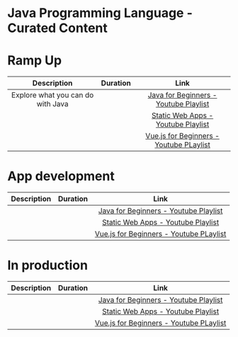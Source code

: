 # Java Programming Language - Curated Content
# Ramp Up
|**Description** |**Duration**|**Link**|
| :----:        |    :----:   |        :----:     |
|  Explore what you can do with Java  |        |  [Java for Beginners - Youtube Playlist](https://www.youtube.com/playlist?list=PLlrxD0HtieHgX3ExVDMlKjdN8LJsks2CM)     |
|    |      |    [Static Web Apps - Youtube Playlist](https://www.youtube.com/playlist?list=PLlrxD0HtieHgMPeBaDQFx9yNuFxx6S1VG)  |
|   |         | [Vue.js for Beginners - Youtube PLaylist](https://www.youtube.com/playlist?list=PLlrxD0HtieHh33qHLWEN9uv43ie17lYqA)    |
# App development
|**Description** |**Duration**|**Link**|
| :----:        |    :----:   |        :----:     |
|    |        |  [Java for Beginners - Youtube Playlist](https://www.youtube.com/playlist?list=PLlrxD0HtieHgX3ExVDMlKjdN8LJsks2CM)     |
|    |      |    [Static Web Apps - Youtube Playlist](https://www.youtube.com/playlist?list=PLlrxD0HtieHgMPeBaDQFx9yNuFxx6S1VG)  |
|   |         | [Vue.js for Beginners - Youtube PLaylist](https://www.youtube.com/playlist?list=PLlrxD0HtieHh33qHLWEN9uv43ie17lYqA)    |
# In production
|**Description** |**Duration**|**Link**|
| :----:        |    :----:   |        :----:     |
|    |        |  [Java for Beginners - Youtube Playlist](https://www.youtube.com/playlist?list=PLlrxD0HtieHgX3ExVDMlKjdN8LJsks2CM)     |
|    |      |    [Static Web Apps - Youtube Playlist](https://www.youtube.com/playlist?list=PLlrxD0HtieHgMPeBaDQFx9yNuFxx6S1VG)  |
|   |         | [Vue.js for Beginners - Youtube PLaylist](https://www.youtube.com/playlist?list=PLlrxD0HtieHh33qHLWEN9uv43ie17lYqA)    |
